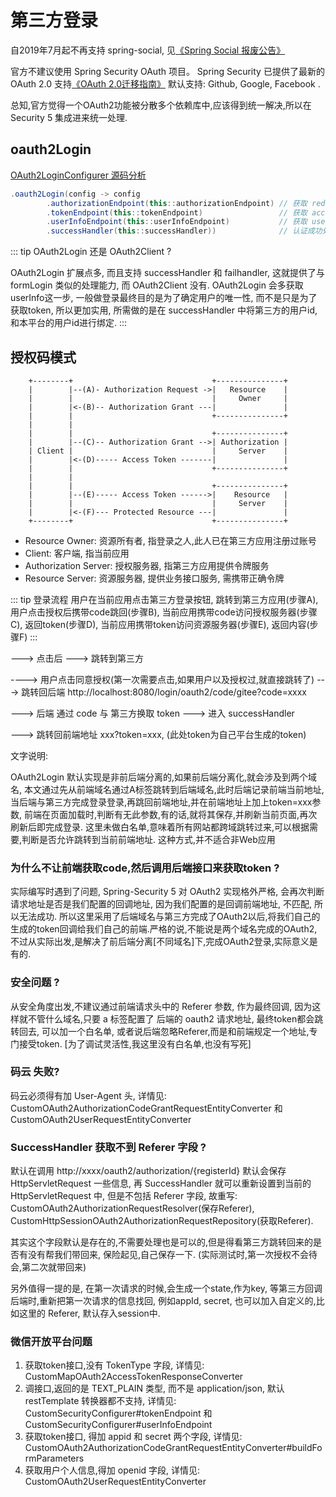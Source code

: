 
# 第三方登录

自2019年7月起不再支持 spring-social, 见[《Spring Social 报废公告》](https://spring.io/blog/2018/07/03/spring-social-end-of-life-announcement)

官方不建议使用 Spring Security OAuth 项目。 Spring Security 已提供了最新的 OAuth 2.0 支持[《OAuth 2.0迁移指南》](https://github.com/spring-projects/spring-security/wiki/OAuth-2.0-Migration-Guide) 默认支持: Github, Google, Facebook . 

总知,官方觉得一个OAuth2功能被分散多个依赖库中,应该得到统一解决,所以在 Security 5 集成进来统一处理.

## oauth2Login

[OAuth2LoginConfigurer 源码分析](/resouce/)

```java
.oauth2Login(config -> config
        .authorizationEndpoint(this::authorizationEndpoint) // 获取 redirect_url
        .tokenEndpoint(this::tokenEndpoint)                 // 获取 access_token
        .userInfoEndpoint(this::userInfoEndpoint)           // 获取 user_info
        .successHandler(this::successHandler))              // 认证成功处理
```

::: tip
OAuth2Login 还是 OAuth2Client ?

OAuth2Login 扩展点多, 而且支持 successHandler 和 failhandler, 这就提供了与 formLogin 类似的处理能力, 而 OAuth2Client 没有.
OAuth2Login 会多获取userInfo这一步, 一般做登录最终目的是为了确定用户的唯一性, 而不是只是为了获取token, 所以更加实用, 所需做的是在 successHandler 中将第三方的用户id,和本平台的用户id进行绑定.
:::

## 授权码模式

```
    +--------+                               +---------------+
    |        |--(A)- Authorization Request ->|   Resource    |
    |        |                               |     Owner     |
    |        |<-(B)-- Authorization Grant ---|               |
    |        |                               +---------------+
    |        |
    |        |                               +---------------+
    |        |--(C)-- Authorization Grant -->| Authorization |
    | Client |                               |     Server    |
    |        |<-(D)----- Access Token -------|               |
    |        |                               +---------------+
    |        |
    |        |                               +---------------+
    |        |--(E)----- Access Token ------>|    Resource   |
    |        |                               |     Server    |
    |        |<-(F)--- Protected Resource ---|               |
    +--------+                               +---------------+
```

- Resource Owner: 资源所有者, 指登录之人,此人已在第三方应用注册过账号
- Client: 客户端, 指当前应用
- Authorization Server: 授权服务器, 指第三方应用提供令牌服务
- Resource Server: 资源服务器, 提供业务接口服务, 需携带正确令牌

::: tip 登录流程
用户在当前应用点击第三方登录按钮, 跳转到第三方应用(步骤A), 用户点击授权后携带code跳回(步骤B), 当前应用携带code访问授权服务器(步骤C), 返回token(步骤D), 当前应用携带token访问资源服务器(步骤E), 返回内容(步骤F)
:::




---> 点击后  ---> 跳转到第三方 

----> 用户点击同意授权(第一次需要点击,如果用户以及授权过,就直接跳转了)  ---> 跳转回后端 http://localhost:8080/login/oauth2/code/gitee?code=xxxx

---> 后端 通过 code  与 第三方换取 token ---> 进入 successHandler

---> 跳转回前端地址 xxx?token=xxx, (此处token为自己平台生成的token)

文字说明: 

OAuth2Login 默认实现是非前后端分离的,如果前后端分离化,就会涉及到两个域名, 本文通过先从前端域名通过A标签跳转到后端域名,此时后端记录前端当前地址,当后端与第三方完成登录登录,再跳回前端地址,并在前端地址上加上token=xxx参数, 前端在页面加载时,判断有无此参数,有的话,就将其保存,并刷新当前页面,再次刷新后即完成登录. 这里未做白名单,意味着所有网站都跨域跳转过来,可以根据需要,判断是否允许跳转到当前前端地址. 这种方式,并不适合非Web应用

### 为什么不让前端获取code,然后调用后端接口来获取token ?

实际编写时遇到了问题, Spring-Security 5 对 OAuth2 实现格外严格, 会再次判断请求地址是否是我们配置的回调地址, 因为我们配置的是回调前端地址, 不匹配, 所以无法成功. 所以这里采用了后端域名与第三方完成了OAuth2以后,将我们自己的生成的token回调给我们自己的前端.严格的说,不能说是两个域名完成的OAuth2,不过从实际出发,是解决了前后端分离[不同域名]下,完成OAuth2登录,实际意义是有的. 

### 安全问题 ?

从安全角度出发,不建议通过前端请求头中的 Referer 参数, 作为最终回调, 因为这样就不管什么域名,只要 a 标签配置了 后端的 oauth2 请求地址, 最终token都会跳转回去, 可以加一个白名单,  或者说后端忽略Referer,而是和前端规定一个地址,专门接受token. [为了调试灵活性,我这里没有白名单,也没有写死]

### 码云 失败?

码云必须得有加 User-Agent 头, 详情见: CustomOAuth2AuthorizationCodeGrantRequestEntityConverter 和 CustomOAuth2UserRequestEntityConverter

### SuccessHandler 获取不到 Referer 字段 ?

默认在调用 http://xxxx/oauth2/authorization/{registerId} 默认会保存 HttpServletRequest 一些信息, 再 SuccessHandler 就可以重新设置到当前的 HttpServletRequest 中, 但是不包括 Referer 字段, 故重写: CustomOAuth2AuthorizationRequestResolver(保存Referer), CustomHttpSessionOAuth2AuthorizationRequestRepository(获取Referer). 

其实这个字段默认是存在的,不需要处理也是可以的,但是得看第三方跳转回来的是否有没有帮我们带回来, 保险起见,自己保存一下. (实际测试时,第一次授权不会待会,第二次就带回来)

另外值得一提的是, 在第一次请求的时候,会生成一个state,作为key, 等第三方回调后端时,重新把第一次请求的信息找回, 例如appId, secret, 也可以加入自定义的,比如这里的 Referer, 默认存入session中.

### 微信开放平台问题

1. 获取token接口,没有 TokenType 字段, 详情见: CustomMapOAuth2AccessTokenResponseConverter 
2. 调接口,返回的是 TEXT_PLAIN 类型, 而不是 application/json, 默认 restTemplate 转换器都不支持, 详情见: CustomSecurityConfigurer#tokenEndpoint 和 CustomSecurityConfigurer#userInfoEndpoint 
3. 获取token接口, 得加 appid 和 secret 两个字段, 详情见: CustomOAuth2AuthorizationCodeGrantRequestEntityConverter#buildFormParameters
4. 获取用户个人信息,得加 openid 字段, 详情见: CustomOAuth2UserRequestEntityConverter
